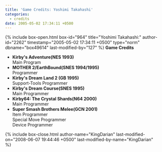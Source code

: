 ```yaml
---
title: 'Game Credits: Yoshimi Takahashi'
categories:
  - credits
date: 2005-05-02 17:34:11 +0500
---
```

{% include box-open.html box-id="964" title="Yoshimi Takahashi:" author-id="2262" timestamp="2005-05-02 17:34:11 +0500" type="norm" dbname="box49614" last-modified-by="127" %}
<b>Game Credits</b>
<UL>
<LI><b>Kirby's Adventure(NES 1993)</b><BR />
Main Program</LI>
<LI><b>MOTHER 2/EarthBound(SNES 1994/1995)</b><BR />
Programmer</LI>
<LI><b>Kirby's Dream Land 2 (GB 1995)</b><BR />
Support-Tools Programmer</LI>
<LI><b>Kirby's Dream Course(SNES 1995)</b><BR />
Main Programmer</LI>
<LI><b>Kirby64: The Crystal Shards(N64 2000)</b><BR />
Main Programmer</LI>
<LI><b>Super Smash Brothers Melee(GCN 2001)</b><BR />
Item Programmer<BR />
Special Move Programmer<BR />
Device Programmer</LI>
</UL>
{% include box-close.html author-name="KingDarian" last-modified-on="2008-06-07 19:44:46 +0500" last-modified-by-name="KingDarian" %}
